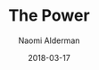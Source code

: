 ---
layout: post
title: The Power
book: the-power
author: Naomi Alderman
kindle: false
date: 2018-03-17
tags:
  - fiction
---